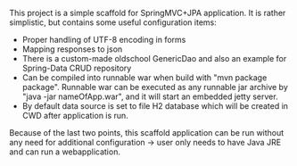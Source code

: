 This project is a simple scaffold for SpringMVC+JPA application.
It is rather simplistic, but contains some useful configuration items:
- Proper handling of UTF-8 encoding in forms
- Mapping responses to json
- There is a custom-made oldschool GenericDao and also an example for Spring-Data CRUD repository
- Can be compiled into runnable war when build with "mvn package package". Runnable war can be executed as any runnable jar archive by "java -jar nameOfApp.war", and it will start an embedded jetty server.
- By default data source is set to file H2 database which will be created in CWD after application is run.

Because of the last two points, this scaffold application can be run without any need for additional configuration -> user only needs to have Java JRE and can run a webapplication.
